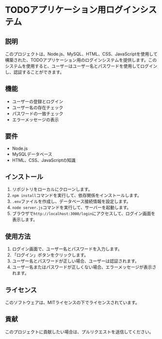# TODOアプリケーション用ログインシステム

## 説明

このプロジェクトは、Node.js、MySQL、HTML、CSS、JavaScriptを使用して構築された、TODOアプリケーション用のログインシステムを提供します。このシステムを使用すると、ユーザーはユーザー名とパスワードを使用してログインし、認証することができます。

## 機能

* ユーザーの登録とログイン
* ユーザー名の存在チェック
* パスワードの一致チェック
* エラーメッセージの表示

## 要件

* Node.js
* MySQLデータベース
* HTML、CSS、JavaScriptの知識

## インストール

1. リポジトリをローカルにクローンします。
2. `npm install`コマンドを実行して、依存関係をインストールします。
3. `.env`ファイルを作成し、データベース接続情報を設定します。
4. `node server.js`コマンドを実行して、サーバーを起動します。
5. ブラウザで`http://localhost:3000/login`にアクセスして、ログイン画面を表示します。

## 使用方法

1. ログイン画面で、ユーザー名とパスワードを入力します。
2. 「ログイン」ボタンをクリックします。
3. ユーザー名とパスワードが正しい場合、ユーザーは認証されます。
4. ユーザー名またはパスワードが正しくない場合、エラーメッセージが表示されます。

## ライセンス

このソフトウェアは、MITライセンスの下でライセンスされています。

## 貢献

このプロジェクトに貢献したい場合は、プルリクエストを送信してください。
